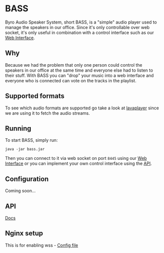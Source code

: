 # BASS
Byro Audio Speaker System, short BASS, is a "simple" audio player used to manage the speakers in our office.
Since it's only controllable over web socket, it's only useful in combination with a control interface such as our [Web Interface](https://github.com/VSETH-GECO/BASSctrl).

## Why
Because we had the problem that only one person could control the speakers in our office at the same time and everyone else had to listen to their stuff.
With BASS you can "drop" your music into a web interface and everyone who is connected can vote on the tracks in the playlist.

## Supported formats
To see which audio formats are supported go take a look at [lavaplayer](https://github.com/sedmelluq/lavaplayer#supported-formats) since we are using it to fetch the audio streams.

## Running
To start BASS, simply run:
```
java -jar bass.jar
```
Then you can connect to it via web socket on port `8445` using our [Web Interface](https://github.com/VSETH-GECO/BASSctrl)
or you can implement your own control interface using the [API](/API-Docs.md).

## Configuration
Coming soon...

## API
[Docs](/API-Docs.md)

## Nginx setup
This is for enabling wss - [Config file](/nginx.conf)